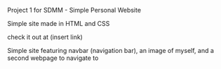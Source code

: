 Project 1 for SDMM - Simple Personal Website

Simple site made in HTML and CSS

check it out at (insert link)

Simple site featuring navbar (navigation bar), an image of myself, and a second webpage to navigate to
